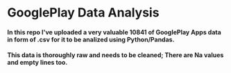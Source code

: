 # GooglePlay Data Analysis

#### In this repo I've uploaded a very valuable 10841 of GooglePlay Apps data in form of .csv for it to be analized using Python/Pandas.
#### This data is thoroughly raw and needs to be cleaned; There are Na values and empty lines too.
